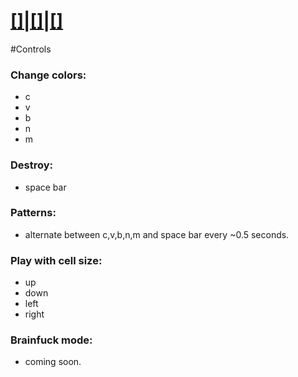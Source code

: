 # [[]|[]|[]](https://scyclow.github.io/grid)

#Controls 
### Change colors:
* c
* v
* b
* n
* m

### Destroy:
* space bar

### Patterns:
* alternate between c,v,b,n,m and space bar every ~0.5 seconds. 

### Play with cell size:
* up
* down
* left
* right

### Brainfuck mode:
* coming soon.
